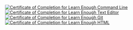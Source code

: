 <a href="https://www.learnenough.com/certificates/Sophie"><img src="https://www.learnenough.com/certificates/Sophie/command-line-tutorial.svg" alt="Certificate of Completion for Learn Enough Command Line"></a><a href="https://www.learnenough.com/certificates/Sophie"><img src="https://www.learnenough.com/certificates/Sophie/text-editor-tutorial.svg" alt="Certificate of Completion for Learn Enough Text Editor"></a><a href="https://www.learnenough.com/certificates/Sophie"><img src="https://www.learnenough.com/certificates/Sophie/git-tutorial.svg" alt="Certificate of Completion for Learn Enough Git"></a><a href="https://www.learnenough.com/certificates/Sophie"><img src="https://www.learnenough.com/certificates/Sophie/html-tutorial.svg" alt="Certificate of Completion for Learn Enough HTML"></a>
